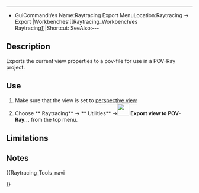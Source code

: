 ---
- GuiCommand:/es   Name:Raytracing Export‏‎    MenuLocation:Raytracing  → Export‏‎   |Workbenches:[[Raytracing_Workbench/es   Raytracing]]|Shortcut:   SeeAlso:---


</div>

## Description

Exports the current view properties to a pov-file for use in a POV-Ray project.


<div class="mw-translate-fuzzy">

## Use

1.  Make sure that the view is set to [perspective view](Std_PerspectiveCamera.md)
2.  Choose ** Raytracing** → ** Utilities** →**<img src="images/Raytracing_Export.png" width=32px> Export view to POV-Ray...** from the top menu.


</div>

## Limitations

## Notes





{{Raytracing_Tools_navi

}}  
